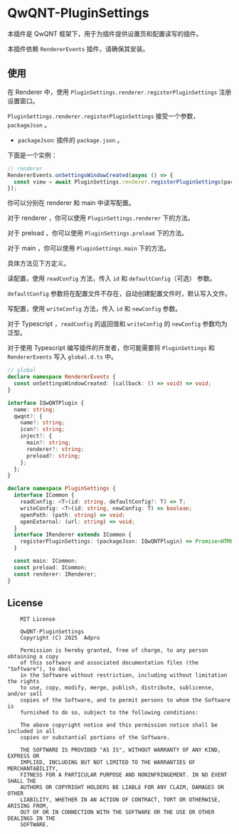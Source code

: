# QwQNT-PluginSettings

本插件是 QwQNT 框架下，用于为插件提供设置页和配置读写的插件。

本插件依赖 `RendererEvents` 插件，请确保其安装。

## 使用

在 Renderer 中，使用 `PluginSettings.renderer.registerPluginSettings` 注册设置窗口。

`PluginSettings.renderer.registerPluginSettings` 接受一个参数，`packageJson` 。

- `packageJson`: 插件的 `package.json` 。

下面是一个实例：

```typescript
// renderer
RendererEvents.onSettingsWindowCreated(async () => {
  const view = await PluginSettings.renderer.registerPluginSettings(packageJson);
});
```

你可以分别在 renderer 和 main 中读写配置。

对于 renderer ，你可以使用 `PluginSettings.renderer` 下的方法。

对于 preload ，你可以使用 `PluginSettings.preload` 下的方法。

对于 main ，你可以使用 `PluginSettings.main` 下的方法。

具体方法见下方定义。

读配置，使用 `readConfig` 方法，传入 `id` 和 `defaultConfig`（可选） 参数。

`defaultConfig` 参数将在配置文件不存在，自动创建配置文件时，默认写入文件。

写配置，使用 `writeConfig` 方法，传入 `id` 和 `newConfig` 参数。

对于 Typescript ，`readConfig` 的返回值和 `writeConfig` 的 `newConfig` 参数均为泛型。

对于使用 Typescript 编写插件的开发者，你可能需要将 `PluginSettings` 和 `RendererEvents` 写入 `global.d.ts` 中。

```typescript
// global
declare namespace RendererEvents {
  const onSettingsWindowCreated: (callback: () => void) => void;
}

interface IQwQNTPlugin {
  name: string;
  qwqnt?: {
    name?: string;
    icon?: string;
    inject?: {
      main?: string;
      renderer?: string;
      preload?: string;
    };
  };
}

declare namespace PluginSettings {
  interface ICommon {
    readConfig: <T>(id: string, defaultConfig?: T) => T;
    writeConfig: <T>(id: string, newConfig: T) => boolean;
    openPath: (path: string) => void;
    openExternal: (url: string) => void;
  }
  interface IRenderer extends ICommon {
    registerPluginSettings: (packageJson: IQwQNTPlugin) => Promise<HTMLDivElement>;
  }

  const main: ICommon;
  const preload: ICommon;
  const renderer: IRenderer;
}
```

## License
```
    MIT License

    QwQNT-PluginSettings
    Copyright (C) 2025  Adpro

    Permission is hereby granted, free of charge, to any person obtaining a copy
    of this software and associated documentation files (the "Software"), to deal
    in the Software without restriction, including without limitation the rights
    to use, copy, modify, merge, publish, distribute, sublicense, and/or sell
    copies of the Software, and to permit persons to whom the Software is
    furnished to do so, subject to the following conditions:

    The above copyright notice and this permission notice shall be included in all
    copies or substantial portions of the Software.

    THE SOFTWARE IS PROVIDED "AS IS", WITHOUT WARRANTY OF ANY KIND, EXPRESS OR
    IMPLIED, INCLUDING BUT NOT LIMITED TO THE WARRANTIES OF MERCHANTABILITY,
    FITNESS FOR A PARTICULAR PURPOSE AND NONINFRINGEMENT. IN NO EVENT SHALL THE
    AUTHORS OR COPYRIGHT HOLDERS BE LIABLE FOR ANY CLAIM, DAMAGES OR OTHER
    LIABILITY, WHETHER IN AN ACTION OF CONTRACT, TORT OR OTHERWISE, ARISING FROM,
    OUT OF OR IN CONNECTION WITH THE SOFTWARE OR THE USE OR OTHER DEALINGS IN THE
    SOFTWARE.
```
